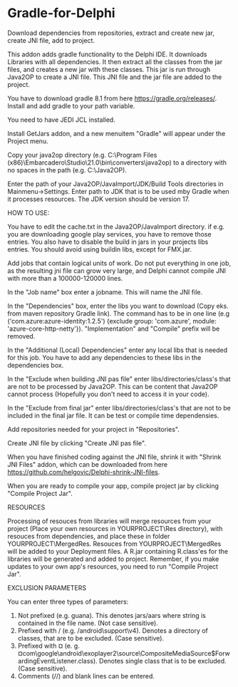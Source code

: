 # Gradle-for-Delphi
Download dependencies from repositories, extract and create new jar, create JNI file, add to project.

This addon adds gradle functionality to the Delphi IDE. It downloads Libraries with all dependencies. It then extract all the classes from the jar files, and creates a new jar with these classes. This jar is run through Java2OP to create a JNI file. This JNI file and the jar file are added to the project.  

You have to download gradle 8.1 from here https://gradle.org/releases/.
Install and add gradle to your path variable.

You need to have JEDI JCL installed.

Install GetJars addon, and a new menuitem "Gradle" will appear under the Project menu.

Copy your java2op directory (e.g. C:\Program Files (x86)\Embarcadero\Studio\21.0\bin\converters\java2op) to a directory with no spaces in the path (e.g. C:\Java2OP).

Enter the path of your Java2OP/JavaImport/JDK/Build Tools directories in Mainmenu->Settings.
Enter path to JDK that is to be used mby Gradle when it processes resources. The JDK version should be version 17.

HOW TO USE:

You have to edit the cache.txt in the Java2OP/JavaImport directory. if e.g. you are downloading google play services, you have to remove those entries. 
You also have to disable the build in jars in your projects libs entries. You should avoid using buildin libs, except for FMX.jar.

Add jobs that contain logical units of work. Do not put everything in one job, as the resulting jni file can grow very large, and Delphi cannot compile JNI with more than a 100000-120000 lines.

In the "Job name" box enter a jobname. This will name the JNI file.

In the "Dependencies" box, enter the libs you want to download (Copy eks. from maven repository Gradle link). The command has to be in one line 
(e.g ('com.azure:azure-identity:1.2.5') {exclude group: 'com.azure', module: 'azure-core-http-netty'}). "Implementation" and "Compile" prefix will be removed. 

In the "Additional (Local) Dependencies" enter any local libs that is needed for this job.
You have to add any dependencies to these libs in the dependencies box.

In the "Exclude when building JNI pas file" enter libs/directories/class's that are not to be processed by Java2OP. This can be content that Java2OP cannot process (Hopefully you don't need to access it in your code).

In the "Exclude from final jar" enter libs/directories/class's that are not to be included in the final jar file. It can be test or compile time dependensies.

Add repositories needed for your project in "Repositories".

Create JNI file by clicking "Create JNI pas file".

When you have finished coding against the JNI file, shrink it with "Shrink JNI Files" addon, which can be downloaded from here https://github.com/helgovic/Delphi-shrink-JNI-files.

When you are ready to compile your app, compile project jar by clicking "Compile Project Jar".

RESOURCES

Processing of resouces from libraries will merge resources from your project (Place your own resources in YOURPROJECT\Res directory), with resouces from dependencies, and place these in folder YOURPROJECT\MergedRes. Resouces from YOURPROJECT\MergedRes will be added to your Deployment files. A R.jar containing R.class'es for the libraries will be generated and added to project. Remember, if you make updates to your own app's resources, you need to run "Compile Project Jar". 

EXCLUSION PARAMETERS

You can enter three types of parameters:
1. Not prefixed (e.g. guana). This denotes jars/aars where string is contained in the file name. (Not case sensitive).
2. Prefixed with / (e.g. /android\support\v4). Denotes a directory of classes, that are to be excluded. (Case sensitive).
3. Prefixed with ¤ (e. g. ¤com\google\android\exoplayer2\source\CompositeMediaSource$ForwardingEventListener.class). Denotes single class that is to be excluded. (Case sensitive).
4. Comments (//) and blank lines can be entered.


